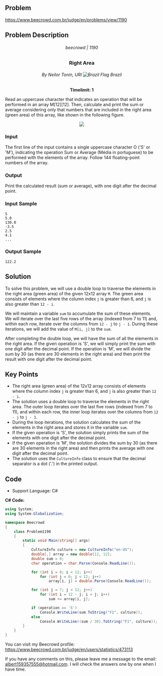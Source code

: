 ## Problem

https://www.beecrowd.com.br/judge/en/problems/view/1190

## Problem Description

<div align="center">

###### beecrowd | 1190
### Right Area
###### By Neilor Tonin, URI <img src="https://resources.beecrowd.com.br/gallery/images/flags/br.gif" alt="Brazil Flag" /> Brazil
**Timelimit: 1**

</div>

Read an uppercase character that indicates an operation that will be performed in an array M[12][12]. Then, calculate and print the sum or average considering only that numbers that are included in the right area (green area) of this array, like shown in the following figure.

<p align="center">
  <img src="https://resources.beecrowd.com.br/gallery/images/problems/UOJ_1190.png"/>
</p>

### Input

The first line of the input contains a single uppercase character O ('S' or 'M'), indicating the operation Sum or Average (Média in portuguese) to be performed with the elements of the array. Follow 144 floating-point numbers of the array.

### Output

Print the calculated result (sum or average), with one digit after the decimal point.

### Input Sample

```
S
5.0
130.0
-3.5
2.5
4.1
...
```

### Output Sample

```
122.2
```

## Solution


To solve this problem, we will use a double loop to traverse the elements in the right area (green area) of the given 12x12 array `M`. The green area consists of elements where the column index `j` is greater than 6, and `j` is also greater than `12 - i`.

We will maintain a variable `sum` to accumulate the sum of these elements. We will iterate over the last five rows of the array (indexed from 7 to 11) and, within each row, iterate over the columns from `12 - j` to `j - 1`. During these iterations, we will add the value of `M[i, j]` to the `sum`.

After completing the double loop, we will have the sum of all the elements in the right area. If the given operation is 'S', we will simply print the sum with one digit after the decimal point. If the operation is 'M', we will divide the sum by 30 (as there are 30 elements in the right area) and then print the result with one digit after the decimal point.


## Key Points

- The right area (green area) of the 12x12 array consists of elements where the column index `j` is greater than 6, and `j` is also greater than `12 - i`.
- The solution uses a double loop to traverse the elements in the right area. The outer loop iterates over the last five rows (indexed from 7 to 11), and within each row, the inner loop iterates over the columns from `12 - j` to `j - 1`.
- During the loop iterations, the solution calculates the sum of the elements in the right area and stores it in the variable `sum`.
- If the given operation is 'S', the solution simply prints the sum of the elements with one digit after the decimal point.
- If the given operation is 'M', the solution divides the sum by 30 (as there are 30 elements in the right area) and then prints the average with one digit after the decimal point.
- The solution uses the `CultureInfo` class to ensure that the decimal separator is a dot ('.') in the printed output.



## Code

- Support Language: C#

**C# Code:**

```csharp
using System;
using System.Globalization;

namespace Beecrowd
{
    class Problem1190
    {
        static void Main(string[] args)
        {
            CultureInfo culture = new CultureInfo("en-US");
            double[,] array = new double[12, 12];
            double sum = 0;
            char operation = char.Parse(Console.ReadLine());

            for (int i = 0; i < 12; i++)
                for (int j = 0; j < 12; j++)
                    array[i, j] = double.Parse(Console.ReadLine());

            for (int j = 7; j < 12; j++)
                for (int i = 12 - j; i < j; i++)
                    sum += array[i, j];

            if (operation == 'S')
                Console.WriteLine(sum.ToString("F1", culture));
            else
                Console.WriteLine((sum / 30).ToString("F1", culture));
        }
    }
}
```

You can visit my Beecrowd profile: https://www.beecrowd.com.br/judge/en/users/statistics/473113

If you have any comments on this, please leave me a message to the email: albert159357555@hotmail.com. 
I will check the answers one by one when I have time.
